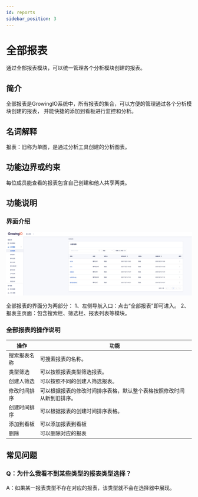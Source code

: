 ```yaml
---
id: reports
sidebar_position: 3
---
```


# 全部报表

通过全部报表模块，可以统一管理各个分析模块创建的报表。

## 简介

全部报表是GrowingIO系统中，所有报表的集合，可以方便的管理通过各个分析模块创建的报表，
并能快捷的添加到看板进行监控和分析。

## 名词解释

报表：旧称为单图，是通过分析工具创建的分析图表。

## 功能边界或约束

每位成员能查看的报表包含自己创建和他人共享两类。

## 功能说明

### 界面介绍

![全部报表](/img/81a530ca9030095a80a05d5d3ccfcf941e5aeed22fa5a6408ae3ed591a24d289_pic_1640087438674_2021-12-21.png)  

全部报表的界面分为两部分：
1、左侧导航入口：点击“全部报表”即可进入。
2、报表主页面：包含搜索栏、筛选栏、报表列表等模块。

### 全部报表的操作说明

| 操作         | 功能                                                                 |
|--------------|----------------------------------------------------------------------|
| 搜索报表名称 | 可搜索报表的名称。                                                    |
| 类型筛选     | 可以按照报表类型筛选报表。                                            |
| 创建人筛选   | 可以按照不同的创建人筛选报表。                                        |
| 修改时间排序 | 可以根据报表的修改时间排序表格，默认整个表格按照修改时间从新到旧排序。 |
| 创建时间排序 | 可以根据报表的创建时间排序表格。                                      |
| 添加到看板   | 可以添加报表到看板                                                   |
| 删除         | 可以删除对应的报表                                                   |

## 常见问题

### Q：为什么我看不到某些类型的报表类型选择？

A：如果某一报表类型不存在对应的报表，该类型就不会在选择器中展现。